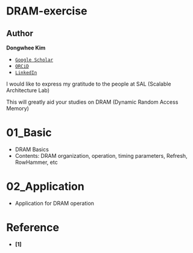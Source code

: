 # DRAM-exercise

## Author

**Dongwhee Kim** 
- [```Google Scholar```](https://scholar.google.com/citations?user=8xzqA8YAAAAJ&hl=ko&oi=ao)
- [```ORCiD```](https://orcid.org/0009-0007-1673-1931?fbclid=PAAabkpwNHesKweJ6F2eGZDnFa2sch2211hf6ZY825YKuli5V7lcN7VIfT0CA)
- [```LinkedIn```](https://www.linkedin.com/in/dongwhee-kim-5753a8290)

I would like to express my gratitude to the people at SAL (Scalable Architecture Lab)

This will greatly aid your studies on DRAM (Dynamic Random Access Memory)

# 01_Basic
- DRAM Basics
- Contents: DRAM organization, operation, timing parameters, Refresh, RowHammer, etc

# 02_Application
- Application for DRAM operation

# Reference
- **[1]** 
